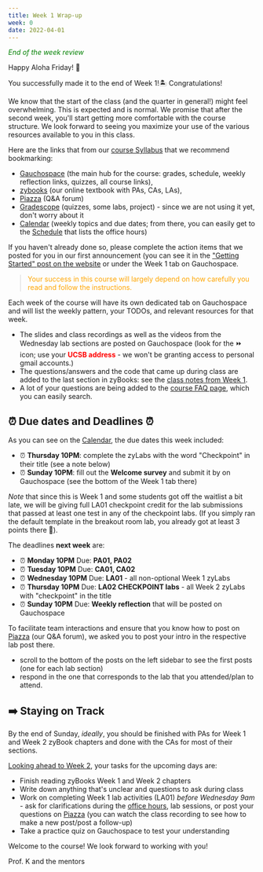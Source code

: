 ```yaml
---
title: Week 1 Wrap-up
week: 0
date: 2022-04-01
---
```


<span style="color:green">_End of the week review_</span>

Happy Aloha Friday! 🌺

You successfully made it to the end of Week 1!🏝️ Congratulations!

We know that the start of the class (and the quarter in general!) might feel overwhelming.
This is expected and is normal. 
We promise that after the second week, you'll start getting more comfortable with the course structure.
We look forward to seeing you maximize your use of the various resources available to you in this class.

Here are the links that from our [course Syllabus]({{site.url}}/{{site.baseurl}}/about/#course-tools) that we recommend bookmarking:
* [Gauchospace]({{site.aux_links.Gauchospace}}) (the main hub for the course: grades, schedule, weekly reflection links, quizzes, all course links), 
* [zybooks]({{site.aux_links.zyBooks}}) (our online textbook with PAs, CAs, LAs), 
* [Piazza]({{site.aux_links.Piazza}}) (Q&A forum)
* [Gradescope]({{site.aux_links.Gradescope}}) (quizzes, some labs, project) - since we are not using it yet, don't worry about it 
* [Calendar]({{site.url}}/{{site.baseurl}}/calendar/) (weekly topics and due dates; from there, you can easily get to the [Schedule]({{site.url}}/{{site.baseurl}}/schedule/) that lists the office hours)

If you haven't already done so, please complete the action items that we posted for you in our first announcement (you can see it in the ["Getting Started" post on the website]({{site.url}}/{{site.baseurl}}/announcements/) or under the Week 1 tab on Gauchospace. 
> <span style="color:orange"> Your success in this course will largely depend on how carefully you read and follow the instructions.</span>

Each week of the course will have its own dedicated tab on Gauchospace and will list the weekly pattern, your TODOs, and relevant resources for that week.
* The slides and class recordings as well as the videos from the Wednesday lab sections are posted on Gauchospace (look for the ⏩ icon; use your <span style="color:red">**UCSB address**</span> - we won't be granting access to personal gmail accounts.)
* The questions/answers and the code that came up during class are added to the last section in zyBooks: see the [class notes from Week 1](https://learn.zybooks.com/zybook/UCSBCMPSCW8KharitonovaSpring2022/chapter/1/section/22).
* A lot of your questions are being added to the [course FAQ page]({{site.url}}/{{site.baseurl}}/faq/), which you can easily search.


## ⏰ Due dates and Deadlines ⏰
As you can see on the [Calendar]({{site.url}}/{{site.baseurl}}/calendar#week-1), the due dates this week included:
* ⏰  **Thursday 10PM**: complete the zyLabs with the word "Checkpoint" in their title (see a note below)
* ⏰  **Sunday 10PM**: fill out the **Welcome survey** and submit it by on Gauchospace (see the bottom of the Week 1 tab there)

_Note_ that since this is Week 1 and some students got off the waitlist a bit late, we will be giving full LA01 checkpoint credit for the lab submissions that passed at least one test in any of the checkpoint labs. (If you simply ran the default template in the breakout room lab, you already got at least 3 points there 🎊).

The deadlines **next week** are:
* ⏰ **Monday 10PM** Due: **PA01, PA02**
* ⏰ **Tuesday 10PM** Due: **CA01, CA02**
* ⏰ **Wednesday 10PM** Due: **LA01** - all non-optional Week 1 zyLabs
* ⏰ **Thursday 10PM** Due: **LA02 CHECKPOINT labs** - all Week 2 zyLabs with "checkpoint" in the title
* ⏰ **Sunday 10PM** Due: **Weekly reflection** that will be posted on Gauchospace


To facilitate team interactions and ensure that you know how to post on [Piazza]({{site.aux_links.Piazza}}) (our Q&A forum), we asked you to post your intro in the respective lab post there.
- scroll to the bottom of the posts on the left sidebar to see the first posts (one for each lab section) 
- respond in the one that corresponds to the lab that you attended/plan to attend.



## ➡️    Staying on Track
By the end of Sunday, _ideally_, you should be finished with PAs for Week 1 and Week 2 zyBook chapters and done with the CAs for most of their sections.

[Looking ahead to Week 2]({{site.url}}/{{site.baseurl}}/calendar#week-2), your tasks for the upcoming days are:
* Finish reading zyBooks Week 1 and Week 2 chapters
* Write down anything that's unclear and questions to ask during class
* Work on completing Week 1 lab activities (LA01) _before Wednesday 9am_ - ask for clarifications during the [office hours]({{site.url}}/{{site.baseurl}}/schedule/), lab sessions, or post your questions on [Piazza]({{site.aux_links.Piazza}}) (you can watch the class recording to see how to make a new post/post a follow-up)
* Take a practice quiz on Gauchospace to test your understanding

Welcome to the course! We look forward to working with you!

Prof. K and the mentors


